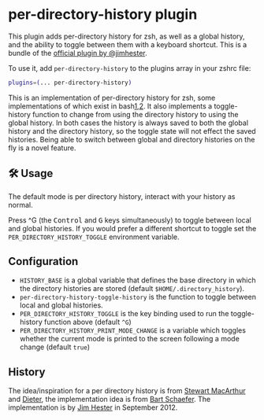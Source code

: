 # per-directory-history plugin

This plugin adds per-directory history for zsh, as well as a global history, and
the ability to toggle between them with a keyboard shortcut. This is a bundle of
the [official plugin by @jimhester][5].

To use it, add `per-directory-history` to the plugins array in your zshrc file:

```zsh
plugins=(... per-directory-history)
```

This is an implementation of per-directory history for zsh, some implementations
of which exist in bash[1][],[2][]. It also implements a toggle-history function
to change from using the directory history to using the global history. In both
cases the history is always saved to both the global history and the directory
history, so the toggle state will not effect the saved histories. Being able to
switch between global and directory histories on the fly is a novel feature.

## 🛠️ Usage

The default mode is per directory history, interact with your history as normal.

Press ^G (the <kbd>Control</kbd> and <kbd>G</kbd> keys simultaneously) to toggle
between local and global histories. If you would prefer a different shortcut to
toggle set the `PER_DIRECTORY_HISTORY_TOGGLE` environment variable.

## Configuration

-   `HISTORY_BASE` is a global variable that defines the base directory in which
    the directory histories are stored (default `$HOME/.directory_history`).
-   `per-directory-history-toggle-history` is the function to toggle between
    local and global histories.
-   `PER_DIRECTORY_HISTORY_TOGGLE` is the key binding used to run the
    toggle-history function above (default `^G`)
-   `PER_DIRECTORY_HISTORY_PRINT_MODE_CHANGE` is a variable which toggles
    whether the current mode is printed to the screen following a mode change
    (default `true`)

## History

The idea/inspiration for a per directory history is from [Stewart MacArthur][1]
and [Dieter][2], the implementation idea is from [Bart Schaefer][3]. The
implementation is by [Jim Hester][4] in September 2012.

[1]: http://www.compbiome.com/2010/07/bash-per-directory-bash-history.html
[2]: http://dieter.plaetinck.be/per_directory_bash
[3]: https://www.zsh.org/mla/users/1997/msg00226.html
[4]: https://jimhester.com
[5]: https://github.com/jimhester/per-directory-history
